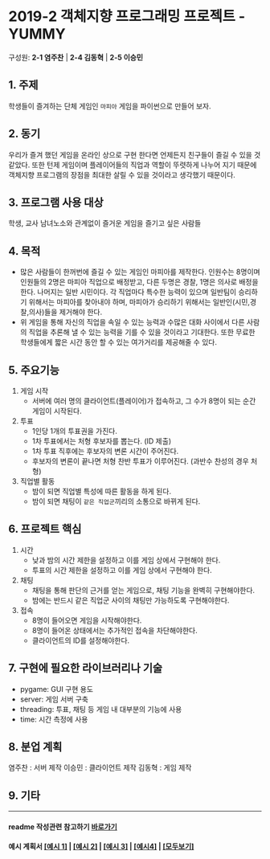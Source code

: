 # 2019-2 객체지향 프로그래밍 프로젝트 - YUMMY
구성원: **2-1 염주찬** | **2-4 김동혁** | **2-5 이승민**

## 1. 주제
학생들이 즐겨하는 단체 게임인 `마피아` 게임을 파이썬으로 만들어 보자.

## 2. 동기
우리가 즐겨 했던 게임을 온라인 상으로 구현 한다면 언제든지 친구들이 즐길 수 있을 것 같았다. 또한 턴제 게임이며 플레이어들의 직업과 역할이 뚜렷하게 나누어 지기 때문에 객체지향 프로그램의 장점을 최대한 살릴 수 있을 것이라고 생각했기 때문이다.

## 3. 프로그램 사용 대상
학생, 교사 남녀노소와 관계없이 즐거운 게임을 즐기고 싶은 사람들

## 4. 목적
  * 많은 사람들이 한꺼번에 즐길 수 있는 게임인 마피아를 제작한다. 인원수는 8명이며 인원들의 2명은 마피아 직업으로 배정받고, 다른 두명은 경찰, 1명은 의사로 배정을 한다. 나머지는 일반 시민이다. 각 직업마다 특수한 능력이 있으며 일반팀이 승리하기 위해서는 마피아를 찾아내야 하며, 마피아가 승리하기 위해서는 일반인(시민,경찰,의사)들을 제거해야 한다. 
  * 위 게임을 통해 자신의 직업을 속일 수 있는 능력과 수많은 대화 사이에서 다른 사람의 직업을 추론해 낼 수 있는 능력을 기를 수 있을 것이라고 기대한다. 또한 무료한 학생들에게 짧은 시간 동안 할 수 있는 여가거리를 제공해줄 수 있다.

## 5. 주요기능
   1) 게임 시작
      - 서버에 여러 명의 클라이언트(플레이어)가 접속하고, 그 수가 8명이 되는 순간 게임이 시작된다.
   2) 투표
      - 1인당 1개의 투표권을 가진다.
      - 1차 투표에서는 처형 후보자를 뽑는다. (ID 제출)
      - 1차 투표 직후에는 후보자의 변론 시간이 주어진다.
      - 후보자의 변론이 끝나면 처형 찬반 투표가 이루어진다. (과반수 찬성의 경우 처형)
   3) 직업별 활동
      - 밤이 되면 직업별 특성에 따른 활동을 하게 된다.
      - 밤이 되면 채팅이 `같은 직업군`끼리의 소통으로 바뀌게 된다.

## 6. 프로젝트 핵심
   1) 시간
      - 낮과 밤의 시간 제한을 설정하고 이를 게임 상에서 구현해야 한다.
      - 투표의 시간 제한을 설정하고 이를 게임 상에서 구현해야 한다.
   2) 채팅
       - 채팅을 통해 판단의 근거를 얻는 게임으로, 채팅 기능을 완벽히 구현해야한다.
       - 밤에는 반드시 같은 직업군 사이의 채팅만 가능하도록 구현해야한다.
   3) 접속
       - 8명이 들어오면 게임을 시작해야한다.
       - 8명이 들어온 상태에서는 추가적인 접속을 차단해야한다.
       - 클라이언트의 ID를 설정해야한다.

## 7. 구현에 필요한 라이브러리나 기술
   + pygame: GUI 구현 용도
   + server: 게임 서버 구축
   + threading: 투표, 채팅 등 게임 내 대부분의 기능에 사용
   + time: 시간 측정에 사용

## 8. **분업 계획**
염주찬 : 서버 제작
이승민 : 클라이언트 제작
김동혁 : 게임 제작

## 9. 기타


<hr>

#### readme 작성관련 참고하기 [바로가기](https://heropy.blog/2017/09/30/markdown/)

#### 예시 계획서 [[예시 1]](https://docs.google.com/document/d/1hcuGhTtmiTUxuBtr3O6ffrSMahKNhEj33woE02V-84U/edit?usp=sharing) | [[예시 2]](https://docs.google.com/document/d/1FmxTZvmrroOW4uZ34Xfyyk9ejrQNx6gtsB6k7zOvHYE/edit?usp=sharing) | [[예시 3]](https://github.com/goldmango328/2018-OOP-Python-Light) | [[예시4]](https://github.com/ssy05468/2018-OOP-Python-lightbulb) | [[모두보기]](https://github.com/kadragon/oop_project_ex/network/members)
